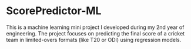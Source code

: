 # ScorePredictor-ML
This is a machine learning mini project I developed during my 2nd year of engineering. The project focuses on predicting the final score of a cricket team in limited-overs formats (like T20 or ODI) using regression models.
